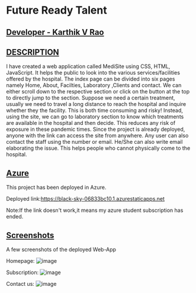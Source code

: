 <h1> Future Ready Talent</h1>


<h2><u>Developer - Karthik V Rao</u></h2>

<h2><u>DESCRIPTION</u></h2>

I have created a web application called MediSite using CSS, HTML, JavaScript.
It helps the public to look into the various services/facilities offered by the hospital. 
The index page can be divided into six pages namely Home, About, Facilties, Laboratory ,Clients and contact.
We can either scroll down to the respective section or click on the button at the top to directly jump to the section. 
Suppose we need a certain treatment, usually we need to travel a long distance to reach the hospital and inquire whether they the facility. 
This is both time consuming and risky!
Instead, using the site, we can go to laboratory section to know which treatments are available in the hospital and then decide. 
This reduces any risk of exposure in these pandemic times. Since the project is already deployed, anyone with the link can access the site from anywhere.
Any user can also contact the staff using the number or email. 
He/She can also write email elaborating the issue.
This helps people who cannot physically come to the hospital.


<h2><u>Azure</u></h2>

This project has been deployed in Azure.

Deployed link:https://black-sky-06833bc10.1.azurestaticapps.net

Note:If the link doesn't work,it means my azure student subscription has ended.

<h2><u>Screenshots</u></h2>
A few screenshots of the deployed Web-App

Homepage:
![image](https://github.com/kxrthi/MediSite/assets/88156615/88bee869-cc9f-4363-b237-f0de2647e688)

Subscription:
![image](https://github.com/kxrthi/MediSite/assets/88156615/e09572d0-fa4c-4037-ad3e-254590d27f1e)

Contact us:
![image](https://github.com/kxrthi/MediSite/assets/88156615/4c8049e3-ad71-48cd-bacc-95cea24bf191)



